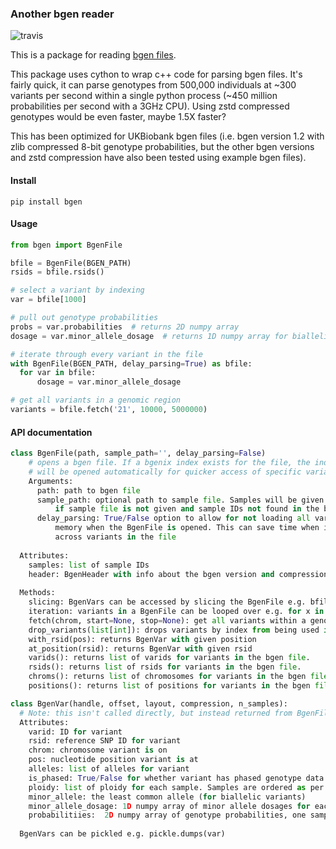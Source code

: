 ### Another bgen reader
![travis](https://travis-ci.org/jeremymcrae/bgen.svg?branch=master)

This is a package for reading [bgen files](https://www.well.ox.ac.uk/~gav/bgen_format).

This package uses cython to wrap c++ code for parsing bgen files. It's fairly
quick, it can parse genotypes from 500,000 individuals at ~300 variants per
second within a single python process (~450 million probabilities per second
with a 3GHz CPU). Using zstd compressed genotypes would be even faster, maybe
1.5X faster?

This has been optimized for UKBiobank bgen files (i.e. bgen version 1.2 with
zlib compressed 8-bit genotype probabilities, but the other bgen versions and
zstd compression have also been tested using example bgen files).

#### Install
`pip install bgen`

#### Usage
```python
from bgen import BgenFile

bfile = BgenFile(BGEN_PATH)
rsids = bfile.rsids()

# select a variant by indexing
var = bfile[1000]

# pull out genotype probabilities
probs = var.probabilities  # returns 2D numpy array
dosage = var.minor_allele_dosage  # returns 1D numpy array for biallelic variant

# iterate through every variant in the file
with BgenFile(BGEN_PATH, delay_parsing=True) as bfile:
  for var in bfile:
      dosage = var.minor_allele_dosage

# get all variants in a genomic region
variants = bfile.fetch('21', 10000, 5000000)
```

#### API documentation

``` py
class BgenFile(path, sample_path='', delay_parsing=False)
    # opens a bgen file. If a bgenix index exists for the file, the index file
    # will be opened automatically for quicker access of specific variants.
    Arguments:
      path: path to bgen file
      sample_path: optional path to sample file. Samples will be given integer IDs
          if sample file is not given and sample IDs not found in the bgen file
      delay_parsing: True/False option to allow for not loading all variants into
          memory when the BgenFile is opened. This can save time when iterating
          across variants in the file
  
  Attributes:
    samples: list of sample IDs
    header: BgenHeader with info about the bgen version and compression.
  
  Methods:
    slicing: BgenVars can be accessed by slicing the BgenFile e.g. bfile[1000]
    iteration: variants in a BgenFile can be looped over e.g. for x in bfile: print(x)
    fetch(chrom, start=None, stop=None): get all variants within a genomic region
    drop_variants(list[int]): drops variants by index from being used in analyses
    with_rsid(pos): returns BgenVar with given position
    at_position(rsid): returns BgenVar with given rsid
    varids(): returns list of varids for variants in the bgen file.
    rsids(): returns list of rsids for variants in the bgen file.
    chroms(): returns list of chromosomes for variants in the bgen file.
    positions(): returns list of positions for variants in the bgen file.

class BgenVar(handle, offset, layout, compression, n_samples):
  # Note: this isn't called directly, but instead returned from BgenFile methods
  Attributes:
    varid: ID for variant
    rsid: reference SNP ID for variant
    chrom: chromosome variant is on
    pos: nucleotide position variant is at
    alleles: list of alleles for variant
    is_phased: True/False for whether variant has phased genotype data
    ploidy: list of ploidy for each sample. Samples are ordered as per BgenFile.samples
    minor_allele: the least common allele (for biallelic variants)
    minor_allele_dosage: 1D numpy array of minor allele dosages for each sample
    probabilitiies:  2D numpy array of genotype probabilities, one sample per row
  
  BgenVars can be pickled e.g. pickle.dumps(var)
```
